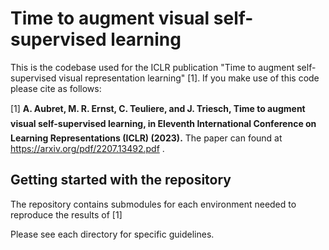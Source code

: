 # Time to augment visual self-supervised learning


This is the codebase used for the ICLR publication "Time to augment self-supervised visual representation learning" [1]. 
If you make use of this code please cite as follows:
 

[1] **A. Aubret, M. R. Ernst, C. Teuliere, and J. Triesch, Time to augment visual self-supervised learning, in Eleventh International Conference on Learning Representations (ICLR) (2023).**
The paper can found at https://arxiv.org/pdf/2207.13492.pdf .


## Getting started with the repository

The repository contains submodules for each environment needed to reproduce the results of [1]

Please see each directory for specific guidelines.